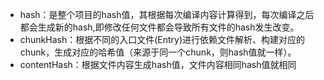 - hash：是整个项目的hash值，其根据每次编译内容计算得到，每次编译之后都会生成新的hash,即修改任何文件都会导致所有文件的hash发生改变。
- chunkHash：根据不同的入口文件(Entry)进行依赖文件解析、构建对应的chunk，生成对应的哈希值（来源于同一个chunk，则hash值就一样）。
- contentHash：根据文件内容生成hash值，文件内容相同hash值就相同
